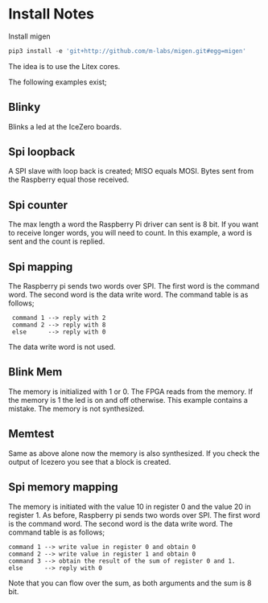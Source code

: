 # Install Notes
Install migen
```python
pip3 install -e 'git+http://github.com/m-labs/migen.git#egg=migen'
```
The idea is to use the Litex cores.

The following examples exist;

## Blinky
Blinks a led at the IceZero boards.

## Spi loopback
A SPI slave with loop back is created; MISO equals MOSI. Bytes sent from the Raspberry equal those received.

## Spi counter
The max length a word the Raspberry Pi driver can sent is 8 bit. If you want to receive longer words, you will need to count. In this example, a word is sent and the count is replied.

## Spi mapping
The Raspberry pi sends two words over SPI. The first word is the command word. The second word is the data write word.
The command table is as follows;
```
 command 1 --> reply with 2
 command 2 --> reply with 8
 else      --> reply with 0
```
The data write word is not used.

## Blink Mem
The memory is initialized with 1 or 0.
The FPGA reads from the memory. If the memory is 1 the led is on and off otherwise.
This example contains a mistake. The memory is not synthesized.

## Memtest 
Same as above alone now the memory is also synthesized. If you check the output of Icezero you see that 
a block is created.


## Spi memory mapping
The memory is initiated with the value 10 in register 0 and the value 20 in register 1.
As before, Raspberry pi sends two words over SPI. The first word is the command word. 
The second word is the data write word.
The command table is as follows;
```
command 1 --> write value in register 0 and obtain 0
command 2 --> write value in register 1 and obtain 0
command 3 --> obtain the result of the sum of register 0 and 1.
else      --> reply with 0
```
Note that you can flow over the sum, as both arguments and the sum is 8 bit.


<!--
Planning;
 kijk of je geheugen test werkt
 kijk of je geheugen gebruikt ja
 http://xess.com/static/media/pages/pygmyhdl/examples/4_blockram/block_ram_party.html


Je memory test doet het niet;
 schrijf getal 1 naar adres 1
 schrijf getal 2 naar adres 2
 lees van adres 1
 als gelijk aan 1 led aan en draai huidige test
 vergelijk dan met migen code

Wat kun je doen?
  - de code werkt op een FPGA, maar je memory werkt zo niet.. dit moet anders
  - zie https://git.p-fb.net/pef/olimex/blob/master/adc.py
  - maak eerst een blink met memory
  - je kunt de code opruimen en beter leesbaar maken, door het gebruik van een statemachine
  - als ik een pakket verstuurd heb wil ik weten dat ie is aangekomen
  - ik wil een test maken waarin je data stuurt naar de fpga, verwerkt, en dan weer opnieuw stuurt.
         hoe snel kan dit?

Wat is de basis van het apparaat?
  - je kunt vragen wat is je toestand
  - je kunt een fout herkennen als die optreedt en krijgt informatie over die fout

## Laser scanner
# de host stuurt een willekeurig woordt, het krijgt ik wil data of ik wil geen data terug
# als de status is geef data, dan stuurt de raspberry data
# als de slave voldoende ontvangen heeft, dan leest de slave de data uit, de status wordt ik wil geen data
# als de slave niet voldoende ontvangen heeft, dan zegt de slave ik wil data
 -->
